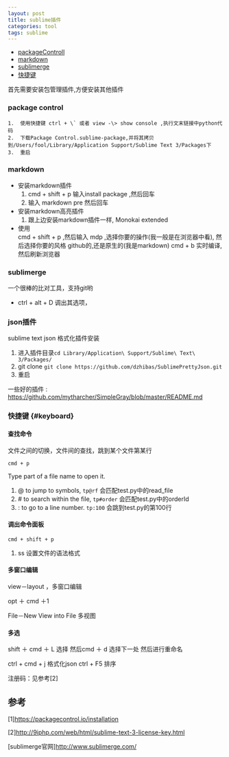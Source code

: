 ```yaml
---
layout: post
title: sublime插件
categories: tool
tags: sublime
---
```


*   [packageControll](#package_control)
*   [markdown](#markdown)
*	[sublimerge](#sublimerge)
*   [快捷键](#keyboard)

首先需要安装包管理插件,方便安装其他插件

### package control

    1.  使用快捷键 ctrl + \` 或者 view -\> show console ,执行文末链接中python代码
    2.  下载Package Control.sublime-package,并将其拷贝到/Users/fool/Library/Application Support/Sublime Text 3/Packages下
    3.  重启

### markdown
*   安装markdown插件
    1.  cmd + shift + p 输入install package ,然后回车
    2.  输入 markdown pre 然后回车
*   安装markdown高亮插件
    1.  跟上边安装markdown插件一样, Monokai extended
*   使用    
    cmd + shift + p ,然后输入 mdp ,选择你要的操作(我一般是在浏览器中看), 然后选择你要的风格 github的,还是原生的(我是markdown)
    cmd + b 实时编译,然后刷新浏览器

### sublimerge

一个很棒的比对工具，支持git哟

*	ctrl + alt + D 调出其选项，

### json插件

sublime text json 格式化插件安装

1.  进入插件目录`cd Library/Application\ Support/Sublime\ Text\ 3/Packages/`
2.  git clone `git clone https://github.com/dzhibas/SublimePrettyJson.git`
3.  重启

一些好的插件 : <https://github.com/mytharcher/SimpleGray/blob/master/README.md>

### 快捷键 {#keyboard}

#### 查找命令

文件之间的切换，文件间的查找，跳到某个文件第某行

`cmd + p`

Type part of a file name to open it.

1.  @ to jump to symbols,  `tp@rf`  会匹配test.py中的read_file 
2.  \# to search within the file,  `tp#order` 会匹配test.py中的orderId
3.  : to go to a line number.  `tp:100` 会跳到test.py的第100行

#### 调出命令面板

`cmd + shift + p`

1.  ss 设置文件的语法格式

#### 多窗口编辑

view－layout ，多窗口编辑

opt ＋ cmd ＋1

File－New View into File 多视图

#### 多选

shift ＋ cmd ＋ L  选择
然后cmd ＋ d 选择下一处
然后进行重命名

ctrl + cmd + j 格式化json
ctrl + F5   排序 

注册码：见参考[2]

## 参考

[1]<https://packagecontrol.io/installation>

[2]<http://9iphp.com/web/html/sublime-text-3-license-key.html>

[sublimerge官网]<http://www.sublimerge.com/>

